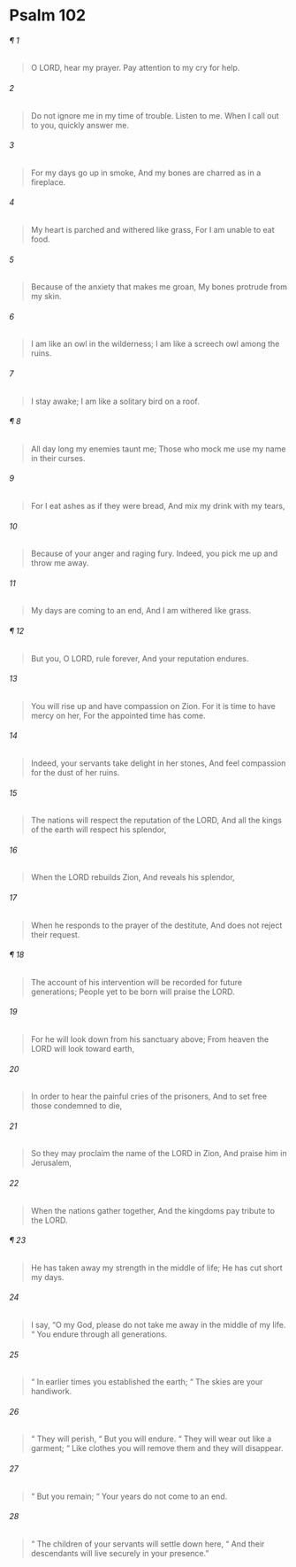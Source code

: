 # Psalm 102
###### ¶ 1
> O LORD, hear my prayer.
> Pay attention to my cry for help.
###### 2
> Do not ignore me in my time of trouble.
> Listen to me.
> When I call out to you, quickly answer me.
###### 3
> For my days go up in smoke,
> And my bones are charred as in a fireplace.
###### 4
> My heart is parched and withered like grass,
> For I am unable to eat food.
###### 5
> Because of the anxiety that makes me groan,
> My bones protrude from my skin.
###### 6
> I am like an owl in the wilderness;
> I am like a screech owl among the ruins.
###### 7
> I stay awake;
> I am like a solitary bird on a roof.
###### ¶ 8
> All day long my enemies taunt me;
> Those who mock me use my name in their curses.
###### 9
> For I eat ashes as if they were bread,
> And mix my drink with my tears,
###### 10
> Because of your anger and raging fury.
> Indeed, you pick me up and throw me away.
###### 11
> My days are coming to an end,
> And I am withered like grass.
###### ¶ 12
> But you, O LORD, rule forever,
> And your reputation endures.
###### 13
> You will rise up and have compassion on Zion.
> For it is time to have mercy on her,
> For the appointed time has come.
###### 14
> Indeed, your servants take delight in her stones,
> And feel compassion for the dust of her ruins.
###### 15
> The nations will respect the reputation of the LORD,
> And all the kings of the earth will respect his splendor,
###### 16
> When the LORD rebuilds Zion,
> And reveals his splendor,
###### 17
> When he responds to the prayer of the destitute,
> And does not reject their request.
###### ¶ 18
> The account of his intervention will be recorded for future generations;
> People yet to be born will praise the LORD.
###### 19
> For he will look down from his sanctuary above;
> From heaven the LORD will look toward earth,
###### 20
> In order to hear the painful cries of the prisoners,
> And to set free those condemned to die,
###### 21
> So they may proclaim the name of the LORD in Zion,
> And praise him in Jerusalem,
###### 22
> When the nations gather together,
> And the kingdoms pay tribute to the LORD.
###### ¶ 23
> He has taken away my strength in the middle of life;
> He has cut short my days.
###### 24
> I say, “O my God, please do not take me away in the middle of my life.
>  “ You endure through all generations.
###### 25
>  “ In earlier times you established the earth;
>  “ The skies are your handiwork.
###### 26
>  “ They will perish,
>  “ But you will endure.
>  “ They will wear out like a garment;
>  “ Like clothes you will remove them and they will disappear.
###### 27
>  “ But you remain;
>  “ Your years do not come to an end.
###### 28
>  “ The children of your servants will settle down here,
>  “ And their descendants will live securely in your presence.”
